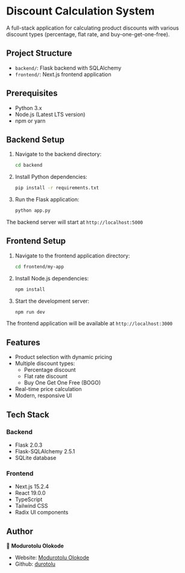 # Discount Calculation System

A full-stack application for calculating product discounts with various discount types (percentage, flat rate, and buy-one-get-one-free).

## Project Structure

- `backend/`: Flask backend with SQLAlchemy
- `frontend/`: Next.js frontend application

## Prerequisites

- Python 3.x
- Node.js (Latest LTS version)
- npm or yarn

## Backend Setup

1. Navigate to the backend directory:
   ```bash
   cd backend
   ```

2. Install Python dependencies:
   ```bash
   pip install -r requirements.txt
   ```

3. Run the Flask application:
   ```bash
   python app.py
   ```

The backend server will start at `http://localhost:5000`

## Frontend Setup

1. Navigate to the frontend application directory:
   ```bash
   cd frontend/my-app
   ```

2. Install Node.js dependencies:
   ```bash
   npm install
   ```

3. Start the development server:
   ```bash
   npm run dev
   ```

The frontend application will be available at `http://localhost:3000`

## Features

- Product selection with dynamic pricing
- Multiple discount types:
  - Percentage discount
  - Flat rate discount
  - Buy One Get One Free (BOGO)
- Real-time price calculation
- Modern, responsive UI

## Tech Stack

### Backend
- Flask 2.0.3
- Flask-SQLAlchemy 2.5.1
- SQLite database

### Frontend
- Next.js 15.2.4
- React 19.0.0
- TypeScript
- Tailwind CSS
- Radix UI components

## Author

👤 **Modurotolu Olokode**

- Website: [Modurotolu Olokode](https://www.linkedin.com/in/modurotoluolokode/)
- Github: [durotolu](https://github.com/durotolu)
